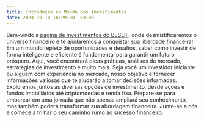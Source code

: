 ```yaml
---
title: Introdução ao Mundo dos Investimentos
date: 2024-10-10 16:29:00 -03:00
---
```


Bem-vindo à [página de investimentos do BESLIF](https://beslif.github.io/investimentos), onde desmistificaremos o universo financeiro e te ajudaremos a conquistar sua liberdade financeira! Em um mundo repleto de oportunidades e desafios, saber como investir de forma inteligente e eficiente é fundamental para garantir um futuro próspero. Aqui, você encontrará dicas práticas, análises de mercado, estratégias de investimento e muito mais. Seja você um investidor iniciante ou alguém com experiência no mercado, nosso objetivo é fornecer informações valiosas que te ajudarão a tomar decisões informadas. Exploremos juntos as diversas opções de investimento, desde ações e fundos imobiliários até criptomoedas e renda fixa. Prepare-se para embarcar em uma jornada que não apenas ampliará seu conhecimento, mas também poderá transformar sua abordagem financeira. Junte-se a nós e comece a trilhar o seu caminho rumo ao sucesso financeiro.